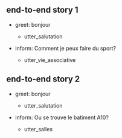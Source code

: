 ## end-to-end story 1
* greet: bonjour
   - utter_salutation

* inform: Comment je peux faire du sport?
   - utter_vie_associative

## end-to-end story 2

* greet: bonjour
   - utter_salutation

* inform: Ou se trouve le batiment A10?
   - utter_salles
